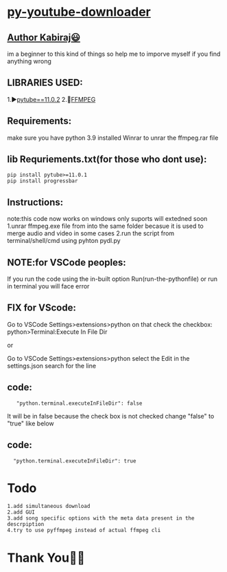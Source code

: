 # [py-youtube-downloader](https://github.com/KABIRAJKABI/py-youtube-downloader)

## [Author Kabiraj😃](https://github.com/KABIRAJKABI)
im a beginner to this kind of things so help me to imporve myself if you find anything wrong 

## LIBRARIES USED:
 1.▶[pytube==11.0.2](https://github.com/pytube/pytube)
 2.🎥[FFMPEG](https://github.com/GyanD/codexffmpeg/releases)
 
## Requirements:
make sure you have python 3.9 installed
Winrar to unrar the ffmpeg.rar file

## lib Requriements.txt(for those who dont use):
    pip install pytube>=11.0.1
    pip install progressbar
## Instructions:
note:this code now works on windows only suports will extedned soon 
1.unrar ffmpeg.exe  file from into the same folder becasue it is used to merge audio and video in some cases
2.run the script from terminal/shell/cmd using pyhton pydl.py

## NOTE:for VSCode peoples:
   If you run the code using the in-built option Run(run-the-pythonfile) or run in terminal
   you will face error

## FIX for VScode:
   Go to VSCode Settings>extensions>python
   on that check the checkbox: python>Terminal:Execute In File Dir 

   or

   Go to VSCode Settings>extensions>python
   select the Edit in the settings.json
   search for the line
 ## code:
       "python.terminal.executeInFileDir": false

   It will be in false because the check box is not checked
   change "false" to "true"
   like below
## code:
      "python.terminal.executeInFileDir": true

# Todo
    1.add simultaneous download
    2.add GUI
    3.add song specific options with the meta data present in the descrpiption
    4.try to use pyffmpeg instead of actual ffmpeg cli
    
# Thank You🐍💗

